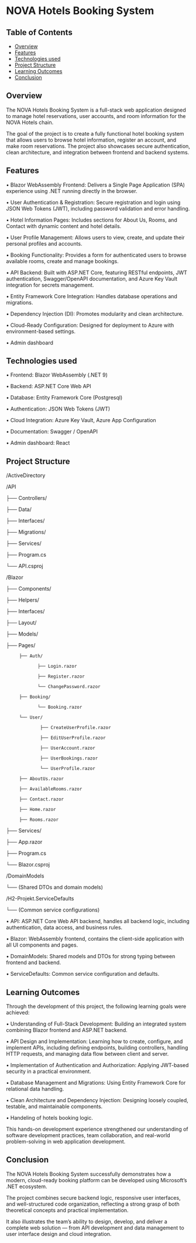 # NOVA Hotels Booking System

## Table of Contents

- [Overview](#overview)
- [Features](#features)
- [Technologies used](#technologies-used)
- [Project Structure](#project-structure)
- [Learning Outcomes](#learning-outcomes)
- [Conclusion](#conclusion)

  
## Overview

The NOVA Hotels Booking System is a full-stack web application designed to manage hotel reservations, user accounts, and room information for the NOVA Hotels chain.

The goal of the project is to create a fully functional hotel booking system that allows users to browse hotel information, register an account, and make room reservations. The project also showcases secure authentication, clean architecture, and integration between frontend and backend systems.

## Features

•	Blazor WebAssembly Frontend: Delivers a Single Page Application (SPA) experience using .NET running directly in the browser.

•	User Authentication & Registration: Secure registration and login using JSON Web Tokens (JWT), including password validation and error handling.

•	Hotel Information Pages: Includes sections for About Us, Rooms, and Contact with dynamic content and hotel details.

•	User Profile Management: Allows users to view, create, and update their personal profiles and accounts.

•	Booking Functionality: Provides a form for authenticated users to browse available rooms, create and manage bookings.

•	API Backend: Built with ASP.NET Core, featuring RESTful endpoints, JWT authentication, Swagger/OpenAPI documentation, and Azure Key Vault integration for secrets management.

•	Entity Framework Core Integration: Handles database operations and migrations.

•	Dependency Injection (DI): Promotes modularity and clean architecture.

•	Cloud-Ready Configuration: Designed for deployment to Azure with environment-based settings.

• Admin dashboard 


## Technologies used

•	Frontend: Blazor WebAssembly (.NET 9)

•	Backend: ASP.NET Core Web API

•	Database: Entity Framework Core (Postgresql)

•	Authentication: JSON Web Tokens (JWT)

•	Cloud Integration: Azure Key Vault, Azure App Configuration

•	Documentation: Swagger / OpenAPI

• Admin dashboard: React


## Project Structure

/ActiveDirectory

/API

  ├── Controllers/

  ├── Data/

  ├── Interfaces/

  ├── Migrations/

  ├── Services/

  ├── Program.cs

  └── API.csproj


/Blazor
 
  ├── Components/
  
  ├── Helpers/
  
  ├── Interfaces/
  
  ├── Layout/
  
  ├── Models/
  
  ├── Pages/
 
         ├── Auth/
 
                ├── Login.razor
 
                ├── Register.razor
 
                └── ChangePassword.razor
 
         ├── Booking/
 
                └── Booking.razor
  
         └── User/
 
                 ├── CreateUserProfile.razor

                 ├── EditUserProfile.razor

                 ├── UserAccount.razor

                 ├── UserBookings.razor
 
                 └── UserProfile.razor
   
         ├── AboutUs.razor
 
         ├── AvailableRooms.razor
 
         ├── Contact.razor

         ├── Home.razor
  
         ├── Rooms.razor
 
 
  ├── Services/

  ├── App.razor

  ├── Program.cs

  └── Blazor.csproj


/DomainModels

  └── (Shared DTOs and domain models)


/H2-Projekt.ServiceDefaults
 
  └── (Common service configurations)
  
•	API: ASP.NET Core Web API backend, handles all backend logic, including authentication, data access, and business rules.

•	Blazor: WebAssembly frontend, contains the client-side application with all UI components and pages.

•	DomainModels: Shared models and DTOs for strong typing between frontend and backend. 

•	ServiceDefaults: Common service configuration and defaults.

## Learning Outcomes

Through the development of this project, the following learning goals were achieved:

•	Understanding of Full-Stack Development: Building an integrated system combining Blazor frontend and ASP.NET backend.

•	API Design and Implementation: Learning how to create, configure, and implement APIs, including defining endpoints, building controllers, handling HTTP requests, and managing data flow between client and server.

•	Implementation of Authentication and Authorization: Applying JWT-based security in a practical environment.

•	Database Management and Migrations: Using Entity Framework Core for relational data handling.

•	Clean Architecture and Dependency Injection: Designing loosely coupled, testable, and maintainable components.

•	Handeling of hotels booking logic.

This hands-on development experience strengthened our understanding of software development practices, team collaboration, and real-world problem-solving in web application development.


## Conclusion

The NOVA Hotels Booking System successfully demonstrates how a modern, cloud-ready booking platform can be developed using Microsoft’s .NET ecosystem.

The project combines secure backend logic, responsive user interfaces, and well-structured code organization, reflecting a strong grasp of both theoretical concepts and practical implementation.

It also illustrates the team’s ability to design, develop, and deliver a complete web solution — from API development and data management to user interface design and cloud integration.
